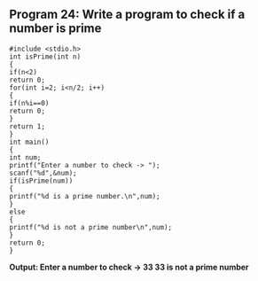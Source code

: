 ## Program 24: Write a program to check if a number is prime
```
#include <stdio.h>
int isPrime(int n)
{
if(n<2)
return 0;
for(int i=2; i<n/2; i++)
{
if(n%i==0)
return 0;
}
return 1;
}
int main()
{
int num;
printf("Enter a number to check -> ");
scanf("%d",&num);
if(isPrime(num))
{
printf("%d is a prime number.\n",num);
}
else 
{
printf("%d is not a prime number\n",num);
}
return 0;
}
```
**Output:
Enter a number to check -> 33 
 33 is not a prime number**


